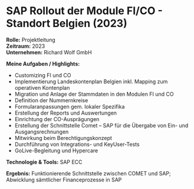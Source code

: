 # SAP Rollout der Module FI/CO - Standort Belgien (2023)

**Rolle:** Projektleitung  
**Zeitraum:** 2023  
**Unternehmen:** Richard Wolf GmbH

**Meine Aufgaben / Highlights:**
-	Customizing FI und CO
-	Implementierung Landeskontenplan Belgien inkl. Mapping zum operativen Kontenplan
-	Migration und Anlage der Stammdaten in den Modulen FI und CO
-	Definition der Nummernkreise 
-	Formularanpassungen gem. lokaler Spezifika
-	Erstellung der Reports und Auswertungen
-	Einrichtung der CO-Ausprägungen 
-	Erstellung der Schnittstelle Comet – SAP für die Übergabe von Ein- und Ausgangsrechnungen
-	Mitwirkung beim Berechtigungskonzept
-	Durchführung von Integrations- und KeyUser-Tests
-	GoLive-Begleitung und Hypercare


**Technologie & Tools:** SAP ECC

**Ergebnis:** Funktionierende Schnittstelle zwischen COMET und SAP; Abwicklung sämtlicher Financeprozesse in SAP
